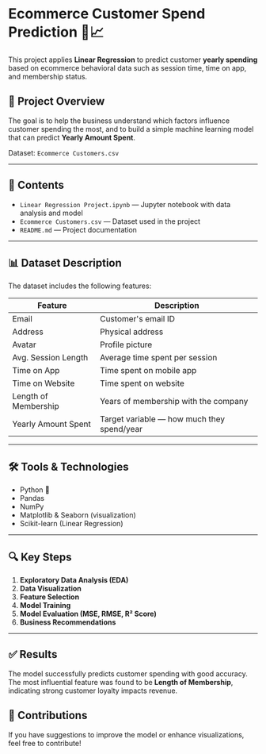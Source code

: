 # Ecommerce Customer Spend Prediction 🛒📈

This project applies **Linear Regression** to predict customer **yearly spending** based on ecommerce behavioral data such as session time, time on app, and membership status.

## 📌 Project Overview

The goal is to help the business understand which factors influence customer spending the most, and to build a simple machine learning model that can predict **Yearly Amount Spent**.

Dataset: `Ecommerce Customers.csv`

---

## 📂 Contents

- `Linear Regression Project.ipynb` — Jupyter notebook with data analysis and model
- `Ecommerce Customers.csv` — Dataset used in the project
- `README.md` — Project documentation

---

## 📊 Dataset Description

The dataset includes the following features:

| Feature               | Description                                |
|------------------------|--------------------------------------------|
| Email                  | Customer's email ID                        |
| Address                | Physical address                           |
| Avatar                 | Profile picture                            |
| Avg. Session Length    | Average time spent per session             |
| Time on App            | Time spent on mobile app                   |
| Time on Website        | Time spent on website                      |
| Length of Membership   | Years of membership with the company       |
| Yearly Amount Spent    | Target variable — how much they spend/year |

---

## 🛠️ Tools & Technologies

- Python 🐍
- Pandas
- NumPy
- Matplotlib & Seaborn (visualization)
- Scikit-learn (Linear Regression)

---

## 🔍 Key Steps

1. **Exploratory Data Analysis (EDA)**
2. **Data Visualization**
3. **Feature Selection**
4. **Model Training**
5. **Model Evaluation (MSE, RMSE, R² Score)**
6. **Business Recommendations**

---

## ✅ Results

The model successfully predicts customer spending with good accuracy. The most influential feature was found to be **Length of Membership**, indicating strong customer loyalty impacts revenue.

## 🤝 Contributions
If you have suggestions to improve the model or enhance visualizations, feel free to contribute!
